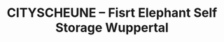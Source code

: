 ---
title: "CITYSCHEUNE – Fisrt Elephant Self Storage Wuppertal"
url: /wuppertal/cityscheune-fisrt-elephant-self-storage-wuppertal/
shop: Mieten
---